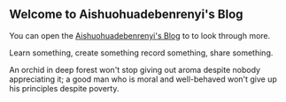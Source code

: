 ## Welcome to Aishuohuadebenrenyi's Blog

You can open the [Aishuohuadebenrenyi's Blog](https://aishuohuadebenrenyi.github.io) to to look through more.

Learn something, create something
record something, share something.

An orchid in deep forest won't stop giving out aroma despite nobody appreciating it; a good man who is moral and well-behaved won't give up his principles despite poverty.
